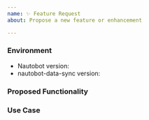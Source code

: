 ```yaml
---
name: ✨ Feature Request
about: Propose a new feature or enhancement

---
```


### Environment
* Nautobot version:  <!-- Example: 1.0.1 -->
* nautobot-data-sync version:  <!-- Example: 0.1.0 -->

<!--
    Describe in detail the new functionality you are proposing.
-->
### Proposed Functionality

<!--
    Convey an example use case for your proposed feature. Write from the
    perspective of a user who would benefit from the proposed
    functionality and describe how.
--->
### Use Case

